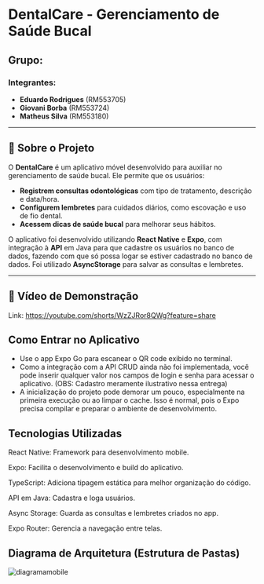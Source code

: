 # DentalCare - Gerenciamento de Saúde Bucal

## Grupo: 
### Integrantes:
- **Eduardo Rodrigues** (RM553705)
- **Giovani Borba** (RM553724)
- **Matheus Silva** (RM553180)

---

## 📝 Sobre o Projeto

O **DentalCare** é um aplicativo móvel desenvolvido para auxiliar no gerenciamento de saúde bucal. Ele permite que os usuários:

- **Registrem consultas odontológicas** com tipo de tratamento, descrição e data/hora.
- **Configurem lembretes** para cuidados diários, como escovação e uso de fio dental.
- **Acessem dicas de saúde bucal** para melhorar seus hábitos.

O aplicativo foi desenvolvido utilizando **React Native** e **Expo**, com integração à **API** em Java para que cadastre os usuários no banco de dados, fazendo com que só possa logar se estiver cadastrado no banco de dados. Foi utilizado **AsyncStorage** para salvar as consultas e lembretes.

---

## 🎥 Vídeo de Demonstração

Link: https://youtube.com/shorts/WzZJRor8QWg?feature=share





## Como Entrar no Aplicativo
- Use o app Expo Go para escanear o QR code exibido no terminal.
- Como a integração com a API CRUD ainda não foi implementada, você pode inserir qualquer valor nos campos de login e senha para acessar o aplicativo. (OBS: Cadastro meramente ilustrativo nessa entrega)
- A inicialização do projeto pode demorar um pouco, especialmente na primeira execução ou ao limpar o cache. Isso é normal, pois o Expo precisa compilar e preparar o ambiente de desenvolvimento.

## Tecnologias Utilizadas
React Native: Framework para desenvolvimento mobile.

Expo: Facilita o desenvolvimento e build do aplicativo.

TypeScript: Adiciona tipagem estática para melhor organização do código.

API em Java: Cadastra e loga usuários.

Async Storage: Guarda as consultas e lembretes criados no app.

Expo Router: Gerencia a navegação entre telas.

## Diagrama de Arquitetura (Estrutura de Pastas)
![diagramamobile](https://github.com/user-attachments/assets/91164bb5-8519-4c57-9927-f9d592aee8bc)
